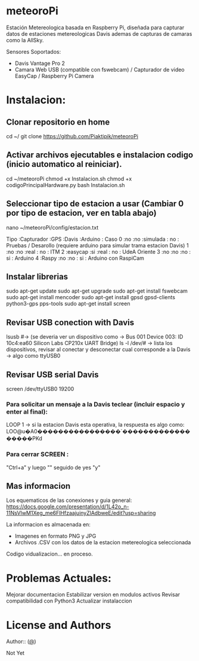 # meteoroPi
Estación Metereologica basada en Raspberry Pi, diseñada para capturar datos de estaciones metereologicas Davis ademas de capturas de camaras como la AllSky.

Sensores Soportados:
- Davis Vantage Pro 2
- Camara Web USB (compatible con fswebcam) / Capturador de video EasyCap / Raspberry Pi Camera

# Instalacion:

## Clonar repositorio en home
cd ~/
git clone https://github.com/Piaktipik/meteoroPi

## Activar archivos ejecutables e instalacion codigo (inicio automatico al reiniciar).
cd ~/meteoroPi
chmod +x Instalacion.sh
chmod +x codigoPrincipalHardware.py 
bash Instalacion.sh

## Seleccionar tipo de estacion a usar (Cambiar 0 por tipo de estacion, ver en tabla abajo)

nano ~/meteoroPi/config/estacion.txt

Tipo  :Capturador :GPS    :Davis      :Arduino    : Caso
0     :no         :no     :simulada   : no        : Pruebas / Desarollo (requiere arduino para simular trama estacion Davis)
1     :no         :no     :real       : no        : ITM
2     :easycap    :si     :real       : no        : UdeA Oriente
3     :no         :no     :no         : si        : Arduino 
4     :Raspy      :no     :no         : si        : Arduino con RaspiCam

## Instalar librerias

sudo apt-get update
sudo apt-get upgrade
sudo apt-get install fswebcam
sudo apt-get install mencoder
sudo apt-get install gpsd gpsd-clients python3-gps pps-tools
sudo apt-get install screen

## Revisar USB conection with Davis

lsusb #-> (se deveria ver un dispositivo como -> Bus 001 Device 003: ID 10c4:ea60 Silicon Labs CP210x UART Bridge)
ls -l /dev/# -> lista los dispositivos, revisar al conectar y desconectar cual corresponde a la Davis -> algo como ttyUSB0

## Revisar USB serial Davis

screen /dev/ttyUSB0 19200

### Para solicitar un mensaje a la Davis teclear (incluir espacio y enter al final):
LOOP 1 -> si la estacion Davis esta operativa, la respuesta es algo como: LOO@u�A0����������������`������������������PKd

### Para cerrar SCREEN :
"Ctrl+a" y luego "\" seguido de yes "y"


## Mas informacion

Los equematicos de las conexiones y guia general:
https://docs.google.com/presentation/d/1L42o_n-11NsVIwM1Xeg_me6FlHfzaajuinyZlAdbweE/edit?usp=sharing

La informacion es almacenada en:
- Imagenes en formato PNG y JPG
- Archivos .CSV con los datos de la estacion metereologica seleccionada

Codigo vidualizacion... en proceso.

# Problemas Actuales:
Mejorar documentacion
Estabilizar version en modulos activos
Revisar compatibilidad con Python3
Actualizar instalaccion


# License and Authors

Author::  ([@](https://))

Not Yet
